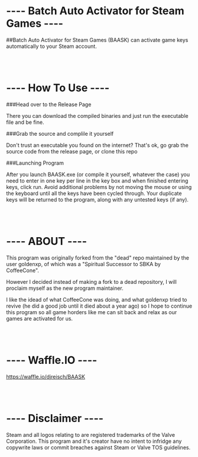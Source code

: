 # ---- Batch Auto Activator for Steam Games ----


##Batch Auto Activator for Steam Games (BAASK) can activate game keys automatically to your Steam account.



<br /><br />
# ---- How To Use ----

###Head over to the Release Page

There you can download the compiled binaries and just run the executable file and be fine.

###Grab the source and complile it yourself

Don't trust an executable you found on the internet? That's ok, go grab the source code from the release page, or clone this repo

###Launching Program

After you launch BAASK.exe (or compile it yourself, whatever the case) you need to enter in one key per line in the key box and when finished entering keys, click run.
Avoid additional problems by not moving the mouse or using the keyboard until all the keys have been cycled through.
Your duplicate keys will be returned to the program, along with any untested keys (if any).

<br /><br />
# ---- ABOUT ----

This program was originally forked from the "dead" repo maintained by the user goldenxp, of which was a "Spiritual Successor to SBKA by CoffeeCone".

However I decided instead of making a fork to a dead repository, I will proclaim myself as the new program maintainer.

I like the idead of what CoffeeCone was doing, and what goldenxp tried to revive (he did a good job until it died about a year ago)
so I hope to continue this program so all game horders like me can sit back and relax as our games are activated for us.

<br /><br />
# ---- Waffle.IO ----

https://waffle.io/djreisch/BAASK

<br /><br />
# ---- Disclaimer ----
Steam and all logos relating to are registered trademarks of the Valve Corporation. This program and it's creator have no intent to infridge any copywrite laws or commit breaches against Steam or Valve TOS guidelines.
